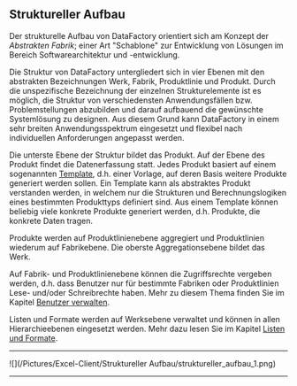 ## Struktureller Aufbau

Der strukturelle Aufbau von DataFactory orientiert sich am Konzept der _Abstrakten Fabrik_; einer Art "Schablone" zur Entwicklung von Lösungen im Bereich Softwarearchitektur und -entwicklung.

Die Struktur von DataFactory untergliedert sich in vier Ebenen mit den abstrakten Bezeichnungen Werk, Fabrik, Produktlinie und Produkt. Durch die unspezifische Bezeichnung der einzelnen Strukturelemente ist es möglich, die Struktur von verschiedensten Anwendungsfällen bzw. Problemstellungen abzubilden und darauf aufbauend die gewünschte Systemlösung zu designen. Aus diesem Grund kann DataFactory in einem sehr breiten Anwendungsspektrum eingesetzt und flexibel nach individuellen Anforderungen angepasst werden.

Die unterste Ebene der Struktur bildet das Produkt. Auf der Ebene des Produkt findet die Datenerfassung statt. Jedes Produkt basiert auf einem sogenannten [Template](templates.md), d.h. einer Vorlage,  auf deren Basis weitere Produkte generiert werden sollen. Ein Template kann als abstraktes Produkt verstanden werden, in welchem nur die Strukturen und Berechnungslogiken eines bestimmten Produkttyps definiert sind. Aus einem Template können beliebig viele konkrete Produkte generiert werden, d.h. Produkte, die konkrete Daten tragen.

Produkte werden auf Produktlinienebene aggregiert und Produktlinien wiederum auf Fabrikebene. Die oberste Aggregationsebene bildet das Werk.

Auf Fabrik- und Produktlinienebene können die Zugriffsrechte vergeben werden, d.h. dass Benutzer nur für bestimmte Fabriken oder Produktlinien Lese- und/oder Schreibrechte haben. Mehr zu diesem Thema finden Sie im Kapitel [Benutzer verwalten](werk/benutzer-verwalten.md).

Listen und Formate werden auf Werksebene verwaltet und können in allen Hierarchieebenen eingesetzt werden. Mehr dazu lesen Sie im Kapitel [Listen und Formate](listen-und-formate.md).

---

![](/Pictures/Excel-Client/Struktureller Aufbau/struktureller_aufbau_1.png)

---
